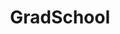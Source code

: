 ---
title: GradSchool
crosslinks:
- gradadmissions
- xkcd
- college
- GRE
- AskReddit
- AskAcademia
- cscareerquestions
- SuicideWatch
- SampleSize
- aww
- AcademicPsychology
- PhD
- weddingplanning
- roasting
- AskHistorians
- uofm
- California
- math
---